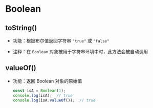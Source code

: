 # Boolean

## toString()

  - 功能：根据布尔值返回字符串 `"true"` 或 `"false"`

  - 注释：在 `Boolean` 对象被用于字符串环境中时，此方法会被自动调用

## valueOf()

  - 功能：返回 Boolean 对象的原始值

    ```js
    const isA = Boolean(1);
    console.log(isA);  // true
    console.log(isA.valueOf());  // true
    ```

